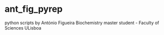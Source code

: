 # ant_fig_pyrep
python scripts by António Figueira
Biochemistry master student - Faculty of Sciences ULisboa
